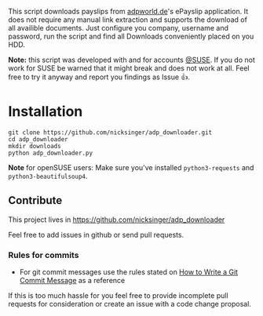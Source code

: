 This script downloads payslips from [adpworld.de](https://www.adpworld.de)'s ePayslip application. It does not require any manual link extraction
and supports the download of all availible documents. Just configure you company, username and password, run the script and
find all Downloads conveniently placed on you HDD.

**Note:** this script was developed with and for accounts [@SUSE](https://github.com/SUSE). If you do not work for SUSE be warned
that it might break and does not work at all. Feel free to try it anyway and report you findings as Issue :+1:.

# Installation

```
git clone https://github.com/nicksinger/adp_downloader.git
cd adp_downloader
mkdir downloads
python adp_downloader.py
```

**Note** for openSUSE users: Make sure you've installed `python3-requests` and `python3-beautifulsoup4`.

## Contribute

This project lives in https://github.com/nicksinger/adp_downloader

Feel free to add issues in github or send pull requests.

### Rules for commits

* For git commit messages use the rules stated on
  [How to Write a Git Commit Message](http://chris.beams.io/posts/git-commit/) as
  a reference

If this is too much hassle for you feel free to provide incomplete pull
requests for consideration or create an issue with a code change proposal.
